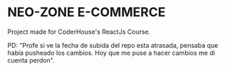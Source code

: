 # NEO-ZONE E-COMMERCE

Project made for CoderHouse's ReactJs Course.

PD: "Profe si ve la fecha de subida del repo esta atrasada, pensaba que había pusheado los cambios. Hoy que me puse a hacer cambios me di cuenta perdon".